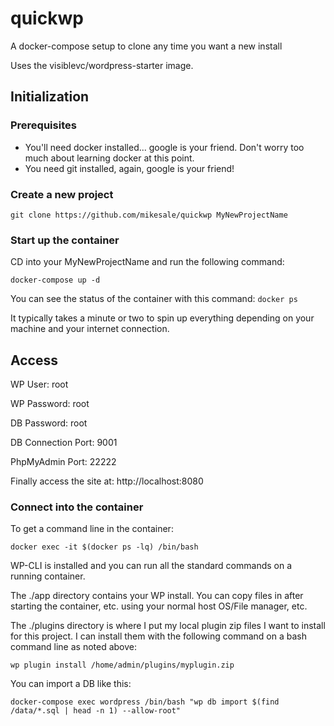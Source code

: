 # quickwp
A docker-compose setup to clone any time you want a new install

Uses the visiblevc/wordpress-starter image.

## Initialization

### Prerequisites

* You'll need docker installed... google is your friend. Don't worry too much about learning docker at this point.
* You need git installed, again, google is your friend!


### Create a new project
`git clone https://github.com/mikesale/quickwp MyNewProjectName`

### Start up the container
CD into your MyNewProjectName and run the following command:

`docker-compose up -d`

You can see the status of the container with this command:
`docker ps`

It typically takes a minute or two to spin up everything depending on your machine and your internet connection.

## Access 

WP User: root

WP Password: root

DB Password: root

DB Connection Port: 9001

PhpMyAdmin Port: 22222

Finally access the site at:
http://localhost:8080

### Connect into the container

To get a command line in the container:

`docker exec -it $(docker ps -lq) /bin/bash`

WP-CLI is installed and you can run all the standard commands on a running container.

The ./app directory contains your WP install. You can copy files in after starting the container, etc. using your normal host OS/File manager, etc.

The ./plugins directory is where I put my local plugin zip files I want to install for this project. I can install them with the following command on a bash command line as noted above:

`wp plugin install /home/admin/plugins/myplugin.zip`

You can import a DB like this:

`docker-compose exec wordpress /bin/bash "wp db import $(find /data/*.sql | head -n 1) --allow-root"`
